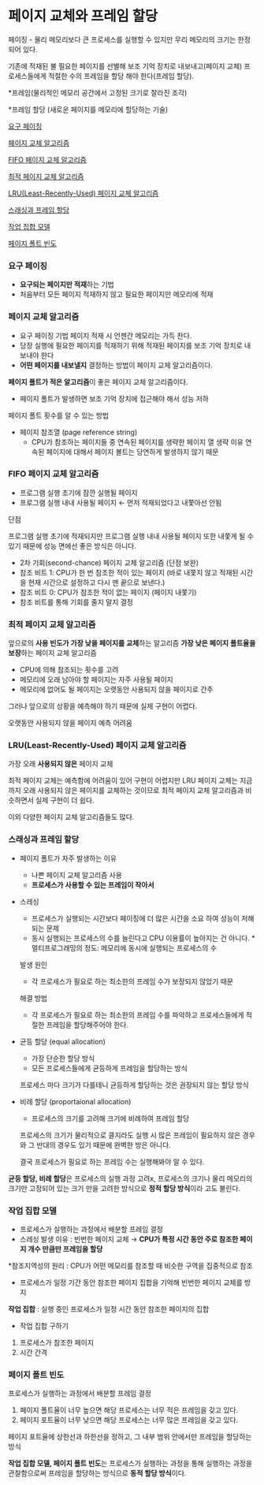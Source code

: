# 페이지 교체와 프레임 할당

페이징 - 물리 메모리보다 큰 프로세스를 실행할 수 있지만 무리 메모리의 크기는 한정되어 있다.

기존에 적재된 불 필요한 페이지를 선별해 보조 기억 장치로 내보내고(페이지 교체) 프로세스들에게 적절한 수의 프레임을 할당 해야 한다(프레임 할당). 

*프레임(물리적인 메모리 공간에서 고정된 크기로 잘라진 조각)

*프레임 할당 (새로운 페이지를 메모리에 할당하는 기술)

[요구 페이징](#요구-페이징)

[페이지 교체 알고리즘](#페이지-교체-알고리즘)

[FIFO 페이지 교체 알고리즘](#FIFO-페이지-교체-알고리즘)

[최적 페이지 교체 알고리즘](#최적-페이지-교체-알고리즘)

[LRU(Least-Recently-Used) 페이지 교체 알고리즘](#LRU(Least-Recently-Used)-페이지-교체-알고리즘)

[스래싱과 프레임 할당](#스래싱과-프레임-할당) 

[작업 집합 모델](#작업-집합-모델) 

[페이지 폴트 빈도](#페이지-폴트-빈도) 


### 요구 페이징

- **요구되는 페이지만 적재**하는 기법
- 처음부터 모든 페이지 적재하지 않고 필요한 페이지만 메모리에 적재



### 페이지 교체 알고리즘

- 요구 페이징 기법 페이지 적재 시 언젠간 메모리는 가득 찬다.
- 당장 실행에 필요한 페이지를 적재하기 위해 적재된 페이지를 보조 기억 장치로 내보내야 한다
- **어떤 페이지를 내보낼지** 결정하는 방법이 페이지 교체 알고리즘이다.

**페이지 폴트가 적은 알고리즘**이 좋은 페이지 교체 알고리즘이다.

- 페이지 폴트가 발생하면 보조 기억 장치에 접근해야 해서 성능 저하

페이지 폴트 횟수를 알 수 있는 방법 

- 페이지 참조열 (page reference string)
    - CPU가 참조하는 페이지들 중 연속된 페이지를 생략한 페이지 열
    생략 이유 연속된 페이지에 대해서 페이지 볼트는 당연하게 발생하지 않기 때문
    
    
    

### FIFO 페이지 교체 알고리즘

- 프로그램 실행 초기에 잠깐 실행될 페이지
- 프로그램 실행 내내 사용될 페이지 ← 먼저 적재되었다고 내쫓아선 안됨

단점

프로그램 실행 초기에 적재되지만 프로그램 실행 내내 사용될 페이지 또한 내쫓게 될 수 있기 때문에 성능 면에선 좋은 방식은 아니다. 

- 2차 기회(second-chance) 페이지 교체 알고리즘 (단점 보완)
- 참조 비트 1: CPU가 한 번 참조한 적이 있는 페이지
(바로 내쫓지 않고 적재된 시간을 현재 시간으로 설정하고 다시 맨 끝으로 보낸다.)
- 참조 비트 0:  CPU가 참조한 적이 없는 페이지 (페이지 내쫓기)
- 참조 비트를 통해 기회를 줄지 말지 결정

### 최적 페이지 교체 알고리즘

앞으로의 **사용 빈도가 가장 낮을 페이지를 교체**하는 알고리즘
**가장 낮은 페이지 폴트율을 보장**하는 페이지 교체 알고리즘 

- CPU에 의해 참조되는 횟수를 고려
- 메모리에 오래 남아야 할 페이지는 자주 사용될 페이지
- 메모리에 없어도 될 페이지는 오랫동안 사용되지 않을 페이지로 간주

그러나 앞으로의 상황을 예측해야 하기 때문에 실제 구현이 어렵다. 

오랫동안 사용되지 않을 페이지 예측 어려움 

### LRU(Least-Recently-Used) 페이지 교체 알고리즘

가장 오래 **사용되지 않은** 페이지 교체 

최적 페이지 교체는 예측함에 어려움이 있어 구현이 어렵지만 LRU 페이지 교체는 지금까지 오래 사용되지 않은 페이지를 교체하는 것이므로 최적 페이지 교체 알고리즘과 비슷하면서 실제 구현이 더 쉽다. 

이외 다양한 페이지 교체 알고리즘들도 많다. 

### 스래싱과 프레임 할당

- 페이지 폴트가 자주 발생하는 이유
    - 나쁜 페이지 교체 알고리즘 사용
    - **프로세스가 사용할 수 있는 프레임이 작아서**

- 스레싱
    - 프로세스가 실행되는 시간보다 페이징에 더 많은 시간을 소요 하여 성능이 저해되는 문제
    - 동시 실행되는 프로세스의 수를 늘린다고 CPU 이용률이 높아지는 건 아니다. 
    *멀티프로그래밍의 정도: 메모리에 동시에 실행되는 프로세스의 수
    
    발생 원인
    
    - 각 프로세스가 필요로 하는 최소한의 프레임 수가 보장되지 않았기 때문
    
    해결 방법 
    
    - 각 프로세스가 필요로 하는 최소한의 프레임 수를 파악하고 프로세스들에게 적절한 프레임을 할당해주어야 한다.

- 균등 할당 (equal allocation)
    - 가장 단순한 할당 방식
    - 모든 프로세스들에게 균등하게 프레임을 할당하는 방식
    
     프로세스 마다 크기가 다를테니 균등하게 할당하는 것은 권장되지 않는 할당 방식
    
- 비례 할당 (proportaional allocation)
    - 프로세스의 크기를 고려해 크기에 비례하여 프레임 할당
    
    프로세스의 크기가 물리적으로 클지라도 실행 시 많은 프레임이 필요하지 않은 경우와 그 반대의 경우도 있기 때문에 완벽한 방은 아니다.  
    
    결국 프로세스가 필요로 하는 프레임 수는 실행해봐야 알 수 있다. 
    

**균등 할당, 비례 할당**은 프로세스의 실행 과정 고려x, 프로세스의 크기나 물리 메모리의 크기만 고정되어 있는 크기 만을 고려한 방식으로 **정적 할당 방식**이라 고도 불린다. 

### 작업 집합 모델

- 프로세스가 실행하는 과정에서 배분할 프레임 결정
- 스레싱 발생 이유 : 빈번한 페이지 교체 
→ **CPU가 특정 시간 동안 주로 참조한 페이지 개수 만큼만 프레임을 할당**

*참조지역성의 원리 : CPU가 어떤 메모리를 참조할 때 비슷한 구역을 집중적으로 참조 

- 프로세스가 일정 기간 동안 참조한 페이지 집합을 기억해 빈번한 페이지 교체를 방지

**작업 집합** : 실행 중인 프로세스가 일정 시간 동안 참조한 페이지의 집합

- 작업 집합 구하기 
1. 프로세스가 참조한 페이지
2. 시간 간격

### 페이지 폴트 빈도

프로세스가 실행하는 과정에서 배분할 프레임 결정 

1. 페이지 폴트율이 너무 높으면 해당 프로세스는 너무 적은 프레임을 갖고 있다. 
2. 페이지 포트율이 너무 낮으면 해당 프로세스는 너무 많은 프레임을 갖고 있다. 

페이지 포트율에 상한선과 하한선을 정하고, 그 내부 범위 안에서만 프레임을 할당하는 방식

**작업 집합 모델, 페이지 폴트 빈도**는 프로세스가 실행하는 과정을 통해 실행하는 과정을 관찰함으로써 프레임을 할당하는 방식으로 **동적 할당 방식**이다.
